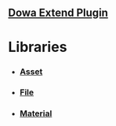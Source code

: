 ## [Dowa Extend Plugin](../../Main.md)
# **Libraries**
* ### [Asset](AssetLibrary/AssetLibrary.md)
* ### [File](FileLibrary/FileLibrary.md)
* ### [Material](MaterialLibrary/MaterialLibrary.md)
